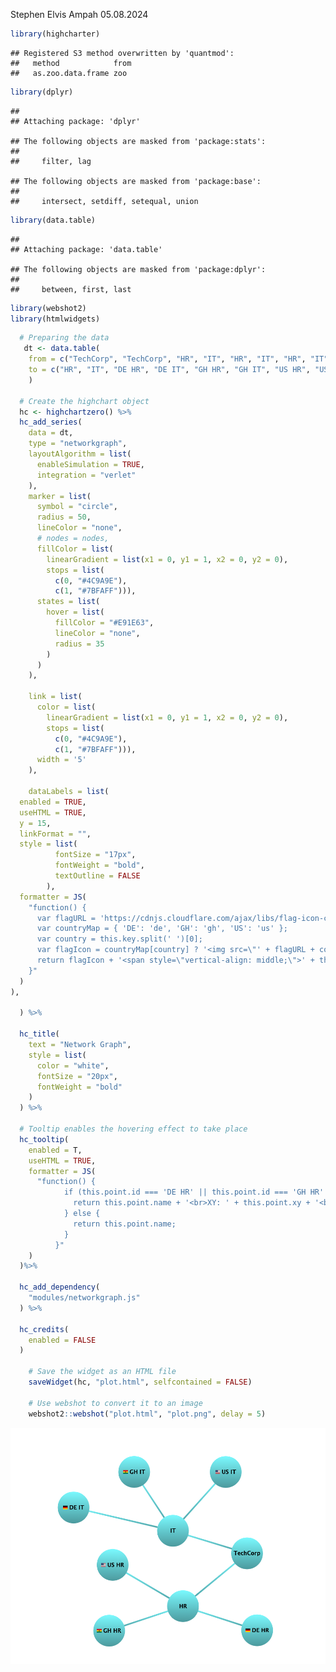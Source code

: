 Stephen Elvis Ampah
05.08.2024

``` r
library(highcharter)
```

    ## Registered S3 method overwritten by 'quantmod':
    ##   method            from
    ##   as.zoo.data.frame zoo

``` r
library(dplyr)
```

    ## 
    ## Attaching package: 'dplyr'

    ## The following objects are masked from 'package:stats':
    ## 
    ##     filter, lag

    ## The following objects are masked from 'package:base':
    ## 
    ##     intersect, setdiff, setequal, union

``` r
library(data.table)
```

    ## 
    ## Attaching package: 'data.table'

    ## The following objects are masked from 'package:dplyr':
    ## 
    ##     between, first, last

``` r
library(webshot2)
library(htmlwidgets)
```

``` r
  # Preparing the data
   dt <- data.table(
    from = c("TechCorp", "TechCorp", "HR", "IT", "HR", "IT", "HR", "IT"),
    to = c("HR", "IT", "DE HR", "DE IT", "GH HR", "GH IT", "US HR", "US IT")
    )
  
  # Create the highchart object
  hc <- highchartzero() %>%
  hc_add_series(
    data = dt,
    type = "networkgraph",
    layoutAlgorithm = list(
      enableSimulation = TRUE,
      integration = "verlet"
    ),
    marker = list(
      symbol = "circle",
      radius = 50,
      lineColor = "none",
      # nodes = nodes,
      fillColor = list(
        linearGradient = list(x1 = 0, y1 = 1, x2 = 0, y2 = 0),
        stops = list(
          c(0, "#4C9A9E"),
          c(1, "#7BFAFF"))),
      states = list(
        hover = list(
          fillColor = "#E91E63",
          lineColor = "none",
          radius = 35
        )
      )
    ),
    
    link = list(
      color = list(
        linearGradient = list(x1 = 0, y1 = 1, x2 = 0, y2 = 0),
        stops = list(
          c(0, "#4C9A9E"),
          c(1, "#7BFAFF"))),
      width = '5'
    ),
    
    dataLabels = list(
  enabled = TRUE,
  useHTML = TRUE,
  y = 15,
  linkFormat = "",
  style = list(
          fontSize = "17px",
          fontWeight = "bold",
          textOutline = FALSE
        ),
  formatter = JS(
    "function() {
      var flagURL = 'https://cdnjs.cloudflare.com/ajax/libs/flag-icon-css/3.4.3/flags/4x3/';
      var countryMap = { 'DE': 'de', 'GH': 'gh', 'US': 'us' };
      var country = this.key.split(' ')[0];
      var flagIcon = countryMap[country] ? '<img src=\"' + flagURL + countryMap[country] + '.svg\" style=\"width: 15px; height: 15px; margin-right: 5px; vertical-align: middle;\">' : '';
      return flagIcon + '<span style=\"vertical-align: middle;\">' + this.key + '</span>';
    }"
  )
),

  ) %>%
  
  hc_title(
    text = "Network Graph",
    style = list(
      color = "white",
      fontSize = "20px",
      fontWeight = "bold"
    )
  ) %>%
  
  # Tooltip enables the hovering effect to take place
  hc_tooltip(
    enabled = T,
    useHTML = TRUE,
    formatter = JS(
      "function() {
            if (this.point.id === 'DE HR' || this.point.id === 'GH HR' || this.point.id === 'US HR' || this.point.id === 'DE IT' || this.point.id === 'GH IT' || this.point.id === 'US IT') {
              return this.point.name + '<br>XY: ' + this.point.xy + '<br>MN: ' + this.point.mn;
            } else {
              return this.point.name;
            }
          }"
    )
  )%>%
  
  hc_add_dependency(
    "modules/networkgraph.js"
  ) %>%
  
  hc_credits(
    enabled = FALSE
  ) 
  
    # Save the widget as an HTML file
    saveWidget(hc, "plot.html", selfcontained = FALSE)

    # Use webshot to convert it to an image
    webshot2::webshot("plot.html", "plot.png", delay = 5)
```

![](CommuniGraph_files/figure-gfm/unnamed-chunk-2-1.png)<!-- -->
